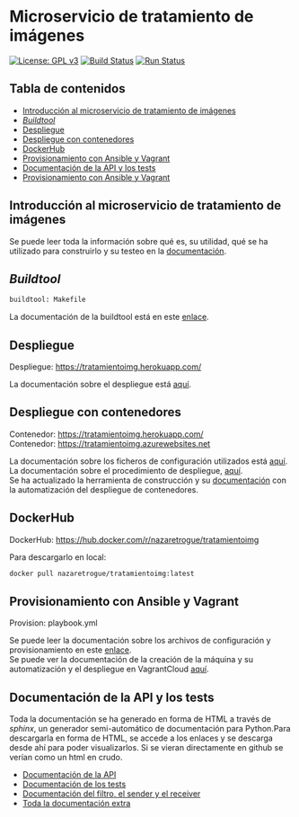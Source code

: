 # Microservicio de tratamiento de imágenes
[![License: GPL v3](https://img.shields.io/badge/License-GPLv3-blue.svg)](https://www.gnu.org/licenses/gpl-3.0)
[![Build Status](https://travis-ci.org/nazaretrogue/Microservicio-multimedia.svg?branch=master)](https://travis-ci.org/nazaretrogue/Microservicio-multimedia)
[![Run Status](https://api.shippable.com/projects/5d9d9d8227d7a00007532757/badge?branch=master)]()

## Tabla de contenidos
<!--ts-->
   * [Introducción al microservicio de tratamiento de imágenes](#Introduccion-al-microservicio-de-tratamiento-de-imagenes)
   * [*Buildtool*](#Buildtool)
   * [Despliegue](#Despliegue)
   * [Despliegue con contenedores](#Despliegue-con-contenedores)
   * [DockerHub](#DockerHub)
   * [Provisionamiento con Ansible y Vagrant](#Provisionamiento-con-Ansible-y-Vagrant)
   * [Documentación de la API y los tests](#Documentacion-de-la-API-y-los-tests)
   * [Provisionamiento con Ansible y Vagrant](#Provisionamiento-con-Ansible-y-Vagrant)
<!--te-->

## Introducción al microservicio de tratamiento de imágenes

Se puede leer toda la información sobre qué es, su utilidad, qué se ha utilizado
para construirlo y su testeo en la [documentación](https://nazaretrogue.github.io/Microservicio-multimedia/Utilidad).

## *Buildtool*

```bash
buildtool: Makefile
```

La documentación de la buildtool está en este [enlace](https://nazaretrogue.github.io/Microservicio-multimedia/Tecnologias_usadas).

## Despliegue

Despliegue: https://tratamientoimg.herokuapp.com/

La documentación sobre el despliegue está [aquí](https://nazaretrogue.github.io/Microservicio-multimedia/PaaS).

## Despliegue con contenedores

Contenedor: https://tratamientoimg.herokuapp.com/  
Contenedor: https://tratamientoimg.azurewebsites.net

La documentación sobre los ficheros de configuración utilizados está [aquí](https://nazaretrogue.github.io/Microservicio-multimedia/docker).  
La documentación sobre el procedimiento de despliegue, [aquí](https://nazaretrogue.github.io/Microservicio-multimedia/heroku_docker).  
Se ha actualizado la herramienta de construcción y su [documentación](https://nazaretrogue.github.io/Microservicio-multimedia/Tecnologias_usadas)
con la automatización del despliegue de contenedores.

## DockerHub

DockerHub: https://hub.docker.com/r/nazaretrogue/tratamientoimg

Para descargarlo en local:

```bash
docker pull nazaretrogue/tratamientoimg:latest
```

## Provisionamiento con Ansible y Vagrant

Provision: playbook.yml

Se puede leer la documentación sobre los archivos de configuración y
provisionamiento en este [enlace](https://nazaretrogue.github.io/Microservicio-multimedia/Provisionamiento).  
Se puede ver la documentación de la creación de la máquina y su automatización y
el despliegue en VagrantCloud [aquí](https://nazaretrogue.github.io/Microservicio-multimedia/Creacion).

## Documentación de la API y los tests

Toda la documentación se ha generado en forma de HTML a través de *sphinx*, un
generador semi-automático de documentación para Python.Para descargarla en forma
de HTML, se accede a los enlaces y se descarga desde ahí para poder visualizarlos.
Si se vieran directamente en github se verían como un html en crudo.

* [Documentación de la API](https://nazaretrogue.github.io/Microservicio-multimedia/build/html/app.html)
* [Documentación de los tests](https://nazaretrogue.github.io/Microservicio-multimedia/build/html/tests.html)
* [Documentación del filtro, el sender y el receiver](https://nazaretrogue.github.io/Microservicio-multimedia/build/html/src.html)
* [Toda la documentación extra](https://nazaretrogue.github.io/Microservicio-multimedia/)
